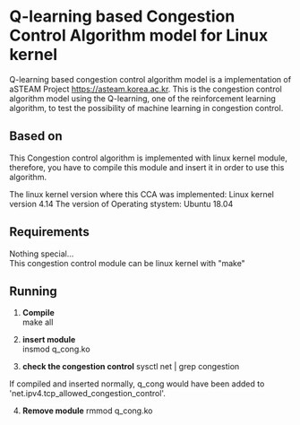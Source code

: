 Q-learning based Congestion Control Algorithm model for Linux kernel
================================================================================

Q-learning based congestion control algorithm model is a implementation of aSTEAM Project https://asteam.korea.ac.kr. 
This is the congestion control algorithm model using the Q-learning, one of the reinforcement learning algorithm, to test the possibility of machine learning in congestion control.


Based on
--------------------------------------------------------------------------------
This Congestion control algorithm is implemented with linux kernel module, therefore, you have to compile this module and insert it in order to use this algorithm.

The linux kernel version where this CCA was implemented: Linux kernel version 4.14
The version of Operating stystem: Ubuntu 18.04

Requirements
--------------------------------------------------------------------------------
Nothing special...    
This congestion control module can be linux kernel with "make"

Running
--------------------------------------------------------------------------------

1) **Compile**    
make all    

2) **insert module**    
insmod q_cong.ko    

3) **check the congestion control**
sysctl net | grep congestion

If compiled and inserted normally, q_cong would have been added to 'net.ipv4.tcp_allowed_congestion_control'.

4) **Remove module**
rmmod q_cong.ko

